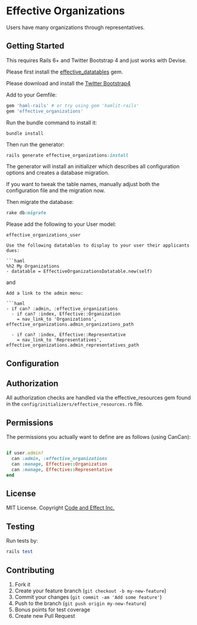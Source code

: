 # Effective Organizations

Users have many organizations through representatives.

## Getting Started

This requires Rails 6+ and Twitter Bootstrap 4 and just works with Devise.

Please first install the [effective_datatables](https://github.com/code-and-effect/effective_datatables) gem.

Please download and install the [Twitter Bootstrap4](http://getbootstrap.com)

Add to your Gemfile:

```ruby
gem 'haml-rails' # or try using gem 'hamlit-rails'
gem 'effective_organizations'
```

Run the bundle command to install it:

```console
bundle install
```

Then run the generator:

```ruby
rails generate effective_organizations:install
```

The generator will install an initializer which describes all configuration options and creates a database migration.

If you want to tweak the table names, manually adjust both the configuration file and the migration now.

Then migrate the database:

```ruby
rake db:migrate
```

Please add the following to your User model:

```
effective_organizations_user

Use the following datatables to display to your user their applicants dues:

```haml
%h2 My Organizations
- datatable = EffectiveOrganizationsDatatable.new(self)
```

and

```
Add a link to the admin menu:

```haml
- if can? :admin, :effective_organizations
  - if can? :index, Effective::Organization
    = nav_link_to 'Organizations', effective_organizations.admin_organizations_path

  - if can? :index, Effective::Representative
    = nav_link_to 'Representatives', effective_organizations.admin_representatives_path
```

## Configuration

## Authorization

All authorization checks are handled via the effective_resources gem found in the `config/initializers/effective_resources.rb` file.

## Permissions

The permissions you actually want to define are as follows (using CanCan):

```ruby

if user.admin?
  can :admin, :effective_organizations
  can :manage, Effective::Organization
  can :manage, Effective::Representative
end
```

## License

MIT License.  Copyright [Code and Effect Inc.](http://www.codeandeffect.com/)

## Testing

Run tests by:

```ruby
rails test
```

## Contributing

1. Fork it
2. Create your feature branch (`git checkout -b my-new-feature`)
3. Commit your changes (`git commit -am 'Add some feature'`)
4. Push to the branch (`git push origin my-new-feature`)
5. Bonus points for test coverage
6. Create new Pull Request

